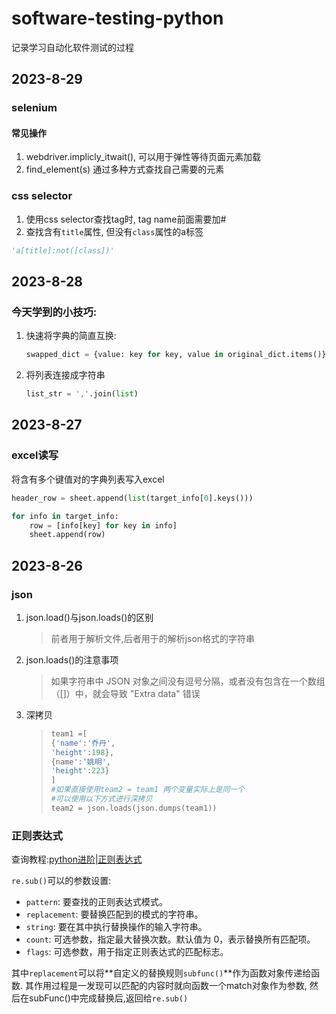 # software-testing-python
记录学习自动化软件测试的过程

## 2023-8-29

### selenium

#### 常见操作

1. webdriver.implicly_itwait(), 可以用于弹性等待页面元素加载
2. find_element(s) 通过多种方式查找自己需要的元素

### css selector

1. 使用css selector查找tag时, tag name前面需要加#
2. 查找含有`title`属性, 但没有`class`属性的a标签

```python
'a[title]:not([class])'
```

## 2023-8-28

### 今天学到的小技巧:

1. 快速将字典的简直互换:

   ```python
   swapped_dict = {value: key for key, value in original_dict.items()}
   ```

2. 将列表连接成字符串

   ```python
   list_str = ','.join(list)
   ```

## 2023-8-27

### excel读写

将含有多个键值对的字典列表写入excel

```python
header_row = sheet.append(list(target_info[0].keys()))

for info in target_info:
    row = [info[key] for key in info]
    sheet.append(row)
```

## 2023-8-26

### json
1. json.load()与json.loads()的区别
    >前者用于解析文件,后者用于的解析json格式的字符串
2. json.loads()的注意事项
    >如果字符串中 JSON 对象之间没有逗号分隔，或者没有包含在一个数组（[]）中，就会导致 "Extra data" 错误
3. 深拷贝
    > ``````python
    > team1 =[
    > {'name':'乔丹',
    > 'height':198},
    > {name':‘姚明',
    > 'height':223}
    > ]
    > #如果直接使用team2 = team1 两个变量实际上是同一个
    > #可以使用以下方式进行深拷贝
    > team2 = json.loads(json.dumps(team1))

### 正则表达式

查询教程:[python进阶|正则表达式](https://www.byhy.net/tut/py/extra/regex/)

`re.sub()`可以的参数设置:

- `pattern`: 要查找的正则表达式模式。
- `replacement`: 要替换匹配到的模式的字符串。
- `string`: 要在其中执行替换操作的输入字符串。
- `count`: 可选参数，指定最大替换次数。默认值为 0，表示替换所有匹配项。
- `flags`: 可选参数，用于指定正则表达式的匹配标志。

其中`replacement`可以将**自定义的替换规则`subfunc()`**作为函数对象传递给函数. 其作用过程是一发现可以匹配的内容时就向函数一个match对象作为参数, 然后在subFunc()中完成替换后,返回给`re.sub()`

